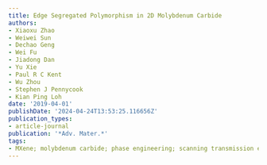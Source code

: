 ```yaml
---
title: Edge Segregated Polymorphism in 2D Molybdenum Carbide
authors:
- Xiaoxu Zhao
- Weiwei Sun
- Dechao Geng
- Wei Fu
- Jiadong Dan
- Yu Xie
- Paul R C Kent
- Wu Zhou
- Stephen J Pennycook
- Kian Ping Loh
date: '2019-04-01'
publishDate: '2024-04-24T13:53:25.116656Z'
publication_types:
- article-journal
publication: '*Adv. Mater.*'
tags:
- MXene; molybdenum carbide; phase engineering; scanning transmission electron microscopy
---
```


